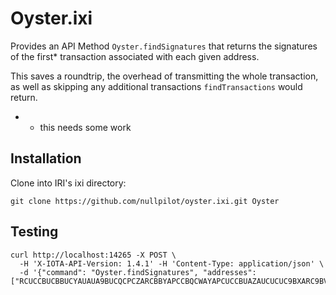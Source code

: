# Oyster.ixi

Provides an API Method `Oyster.findSignatures` that returns the signatures of the first* transaction associated with each given address.

This saves a roundtrip, the overhead of transmitting the whole transaction, as well as skipping any additional transactions `findTransactions` would return.

* - this needs some work

## Installation

Clone into IRI's ixi directory:

    git clone https://github.com/nullpilot/oyster.ixi.git Oyster

## Testing

    curl http://localhost:14265 -X POST \
      -H 'X-IOTA-API-Version: 1.4.1' -H 'Content-Type: application/json' \
      -d '{"command": "Oyster.findSignatures", "addresses": ["RCUCCBUCBBUCYAUAUA9BUCQCPCZARCBBYAPCCBQCWAYAPCUCCBUAZAUCUCUC9BXARC9BVAABTCUASCQCB"]}'
